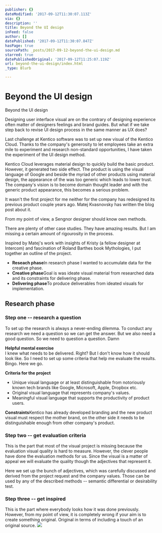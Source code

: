 ```yaml
---
publisher: {}
dateModified: '2017-09-12T11:30:07.113Z'
via: {}
description: ''
title: Beyond the UI design
inFeed: false
author: []
datePublished: '2017-09-12T11:30:07.847Z'
hasPage: true
sourcePath: _posts/2017-09-12-beyond-the-ui-design.md
starred: true
datePublishedOriginal: '2017-09-12T11:25:07.119Z'
url: beyond-the-ui-design/index.html
_type: Blurb

---
```

# Beyond the UI design

Beyond the UI design

Designing user interface visual are on the contrary of designing experience often matter of designers feelings and brand guides. But what if we take step back to revise UI design process in the same manner as UX does?

Last challenge at Kentico software was to set up new visual of the Kentico Cloud. Thanks to the company's generosity to let employees take an extra mile to experiment and research non-standard opportunities, I have taken the experiment of the UI design method.

Kentico Cloud leverages material design to quickly build the basic product. However, it generated two side effect. The product is using the visual language of Google and beside the myriad of other products using material design, the appearance of the was too generic which leads to lower trust. The company's vision is to become domain thought leader and with the generic product appearance, this becomes a serious problem. 

It wasn't the first project for me neither for the company has redesigned its previous product couple years ago. Matej Kvasnovsky has written the blog post about it.

From my point of view, a Sengnor designer should know own methods.

There are plenty of other case studies. They have amazing results. But I am missing a certain amount of rigourosity in the process.

Inspired by Matej's work with insights of Kristy (a fellow designer at Intercom) and fascination of Roland Barthes book Mythologies, I put together an outline of the project.

* **Reseach phase**In research phase I wanted to accumulate data for the creative phase.
* **Creative phase**Goal is was ideate visual material from researched data and its constraints for delivering phase.
* **Delivering phase**To produce deliverables from ideated visuals for implementation.

## Research phase

### Step one -- research a question

To set up the research is always a never-ending dilemma. To conduct any research we need a question so we can get the answer. But we also need a good question. So we need to question a question. Damn

**Helpful mental exercise**  
I knew what needs to be delivered. Right? But I don't know how it should look like. So I need to set up some criteria that help me evaluate the results. Bingo. Here we go.

**Criteria for the project**

* Unique visual language or at least distinguishable from notoriously known tech brands like Google, Microsoft, Apple, Dropbox etc. 
* Original visual language that represents company's values.
* Meaningful visual language that supports the productivity of product users.

**Constraints**Kentico has already developed branding and the new product visual must respect the mother brand, on the other side it needs to be distinguishable enough from other company's product.

### Step two -- get evaluation criteria

This is the part that most of the visual project is missing because the evaluation visual quality is hard to measure. However, the clever people have done the evaluation methods for us. Since the visual is a matter of appeal we will evaluate the quality though the adjectives that represent it.

Here we set up the bunch of adjectives, which was carefully discussed and derived from the project request and the company values. Those can be used by any of the described methods -- semantic differential or desirability test.

### Step three -- get inspired

This is the part where everybody looks how it was done previously. However, from my point of view, it is completely wrong if your aim is to create something original. Original in terms of including a touch of an original source.
![](https://the-grid-user-content.s3-us-west-2.amazonaws.com/4bc6ca8e-41aa-4046-900a-d288372b9592.png)